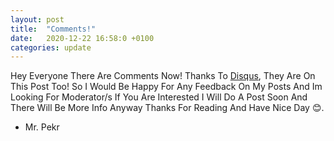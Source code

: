 ```yaml
---
layout: post
title:  "Comments!"
date:   2020-12-22 16:58:0 +0100
categories: update
---
```

Hey Everyone There Are Comments Now! Thanks To [Disqus][disqus], They Are On This Post Too! So I Would Be Happy For Any Feedback On My Posts And Im Looking For Moderator/s If You Are Interested I Will Do A Post Soon And There Will Be More Info Anyway Thanks For Reading And Have Nice Day 😊.

- Mr. Pekr

[disqus]: https://disqus.com